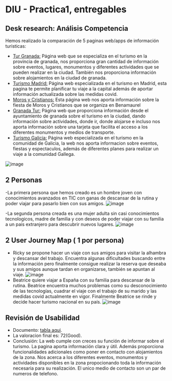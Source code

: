 # DIU - Practica1, entregables




## Desk research: Análisis Competencia 
Hemos realizado la comparación de 5 paginas web/apps de información turisticas:
- [Tur Granada:](https://www.turgranada.es/) Página web que se especializa en el turismo en la provincia de granada, nos proporciona gran cantidad de información sobre eventos, lugares, monumentos y diferentes actividades que se pueden realizar en la ciudad. También nos proporciona información sobre alojamientos en la ciudad de granada.
- [Turismo Madrid:](https://www.esmadrid.com/) Página web especializada en el turismo en Madrid, esta pagina te permite planificar tu viaje a la capital además de aportar información actualizada sobre las medidas covid.
- [Moros y Cristianos:](http://www.morosycristianosbenamaurel.com/) Esta página web nos aporta información sobre la fiesta de Moros y Cristianos que se organiza en Benamaurel
- [Granada Tur:](http://www.granadatur.com/) Página web que proporciona información desde el ayuntamiento de granada sobre el turismo en la ciudad, dando información sobre actividades, donde ir, donde alojarse e incluso nos aporta información sobre una tarjeta que facilita el acceso a los diferentes monumentos y medios de transporte.
- [Turismo Galicia:](https://www.turismo.gal/axenda-cultural?langId=es_ES) Página web especializada en el turismo en la comunidad de Galicia, la web nos aporta informacion sobre eventos, fiestas y espectaculos, además de diferentes planes para realizar un viaje a la comunidad Gallega.
						
![image](https://user-images.githubusercontent.com/74183704/112012695-b5814500-8b29-11eb-9d5a-c5f8cf3ede98.png)

## 2 Personas 
-La primera persona que hemos creado es un hombre joven con conocimientos avanzados en TIC con ganas de descansar de la rutina y poder viajar para pasarlo bien con sus amigos.
![image](https://user-images.githubusercontent.com/74183704/112012336-6affc880-8b29-11eb-92b7-7683e28bf328.png)

-La segunda persona creada es una mujer adulta sin casi conocimientos tecnologicos, madre de familia y con deseos de poder viajar con su familia a un país extranjero para descubrir nuevos lugares.
![image](https://user-images.githubusercontent.com/74183704/112012445-7e129880-8b29-11eb-91a1-f1c43e2b9c9f.png)

## 2 User Journey Map  ( 1 por persona)
- Ricky se propone hacer un viaje con sus amigos para visitar la alhambra y descansar del trabajo. Encuentra algunas dificultades buscando entre la información pero finalmente consigue realizar la reserva que deseaba y sus amigos aunque tardan en organizarse, también se apuntan al viaje.
![image](https://user-images.githubusercontent.com/74183704/112013625-77385580-8b2a-11eb-86fe-b4b4b6d66204.png)
- Beatrice quiere viajar a España con su familia para descansar de la rutina. Beatrice encuentra muchos problemas como su desconocimiento de las tecnologías, cuadrar el viaje con el trabajo de su marido y las medidas covid actualmente en vigor. Finalmente Beatrice se rinde y decide hacer turismo nacional en su país.
![image](https://user-images.githubusercontent.com/74183704/112013683-861f0800-8b2a-11eb-82f1-5373999651a3.png)

## Revisión de Usabilidad 
- Documento: [tabla aqui](https://github.com/juanmanuelug/DIU21/blob/master/P1/Revision%20de%20usabilidad.xlsx).
- La valoracion final es: 72(Good).
- Conclusión: La web cumple con creces su función de informar sobre el turismo. La pagina aporta información clara y útil. Además proporciona funcionalidades adicionales como poner en contacto con alojamientos de la zona. Nos acerca a los diferentes eventos, monumentos y actividades disponibles en la zona propocionando toda la información necesaria para su realización. El unico medio de contacto son un par de numeros de telefono.
